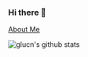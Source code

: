### Hi there 👋

[About Me](https://glucn.github.io/)

![glucn's github stats](https://github-readme-stats.vercel.app/api/top-langs/?username=glucn&theme=buefy&layout=compact&hide=MATLAB)

<!--
**glucn/glucn** is a ✨ _special_ ✨ repository because its `README.md` (this file) appears on your GitHub profile.

Here are some ideas to get you started:

- 🔭 I’m currently working on ...
- 🌱 I’m currently learning ...
- 👯 I’m looking to collaborate on ...
- 🤔 I’m looking for help with ...
- 💬 Ask me about ...
- 📫 How to reach me: ...
- 😄 Pronouns: ...
- ⚡ Fun fact: ...
-->
